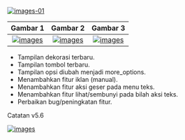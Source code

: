 [![images-01](https://raw.githubusercontent.com/FrogasQ/Catatan/main/images/20220215_192604.jpg)](https://github.com/FrogasQ/Catatan/blob/main/changelogs/v5.6.md)

| Gambar 1  | Gambar 2 | Gambar 3 |
| :-----------: | :----------: | :----------: |
| [![images](https://raw.githubusercontent.com/FrogasQ/Catatan/main/images/ss_v5.6-1.jpg)](https://github.com/FrogasQ/Catatan/raw/main/images/ss_v5.6-1.jpg) | [![images](https://github.com/FrogasQ/Catatan/raw/main/images/ss_v5.6-2.jpg)](https://github.com/FrogasQ/Catatan/raw/main/images/ss_v5.6-2.jpg) | [![images](https://raw.githubusercontent.com/FrogasQ/Catatan/main/images/ss_v5.6-3.jpg)](https://github.com/FrogasQ/Catatan/raw/main/images/ss_v5.6-3.jpg) |
- Tampilan dekorasi terbaru.
- Tampilan tombol terbaru.
- Tampilan opsi diubah menjadi more_options.
- Menambahkan fitur iklan (manual).
- Menambahkan fitur aksi geser pada menu teks.
- Menambahkan fitur lihat/sembunyi pada bilah aksi teks.
- Perbaikan bug/peningkatan fitur.

Catatan v5.6

[![images](https://raw.githubusercontent.com/FrogasQ/Catatan/main/images/button_3.png)](https://github.com/FrogasQ/Catatan/releases/tag/5.6)
